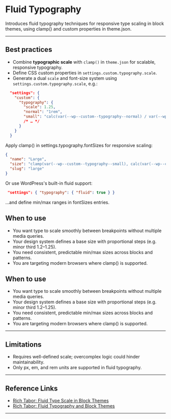 # Fluid Typography

Introduces fluid typography techniques for responsive type scaling in block themes, using clamp() and custom properties in theme.json.

---

## Best practices

- Combine **typographic scale** with `clamp()` in `theme.json` for scalable, responsive typography.
- Define CSS custom properties in `settings.custom.typography.scale`.
- Generate a dual `scale` and font-size system using `settings.custom.typography.scale`, e.g.:

```json
  "settings": {
    "custom": {
      "typography": {
        "scale": 1.25,
        "normal": "1rem",
        "small": "calc(var(--wp--custom--typography--normal) / var(--wp--custom--typography--scale))",
        /* … */
      }
    }
  }
```

Apply clamp() in settings.typography.fontSizes for responsive scaling:

```json
{
  "name": "Large",
  "size": "clamp(var(--wp--custom--typography--small), calc(var(--wp--custom--typography--normal) + 3vw), var(--wp--custom--typography--large))",
  "slug": "large"
}
```

Or use WordPress's built-in fluid support:

```json
 "settings": { "typography": { "fluid": true } }
```

…and define min/max ranges in fontSizes entries.

## When to use

- You want type to scale smoothly between breakpoints without multiple media queries.
- Your design system defines a base size with proportional steps (e.g. minor third 1.2–1.25).
- You need consistent, predictable min/max sizes across blocks and patterns.
- You are targeting modern browsers where clamp() is supported.

## When to use

- You want type to scale smoothly between breakpoints without multiple media queries.
- Your design system defines a base size with proportional steps (e.g. minor third 1.2–1.25).
- You need consistent, predictable min/max sizes across blocks and patterns.
- You are targeting modern browsers where clamp() is supported.

---

## Limitations

- Requires well-defined scale; overcomplex logic could hinder maintainability.
- Only px, em, and rem units are supported in fluid typography.

---

## Reference Links

- [Rich Tabor: Fluid Type Scale in Block Themes](https://rich.blog/fluid-type-scale-theme-json/)
- [Rich Tabor: Fluid Typography and Block Themes](https://rich.blog/fluid-typography-block-themes/)

---
